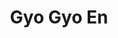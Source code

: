---
layout: place
title: "Gyo Gyo En"
permalink: /washington/seattle/gyo-gyo-en.html
stateAbbr: WA
stateName: Washington
cityName: Seattle
place_id: ChIJTWfbSjkVkFQRZEuYnPjhnsU
photos:
  - name: >-
      places/ChIJTWfbSjkVkFQRZEuYnPjhnsU/photos/AeeoHcJYhqAF2R71tICMD61OF0nUJV4Ipc5_D2dKn6hSZknpOmbRCV9KVEK2jdN7HH0g25o41Nzsbjmz70Dm2CEoLeLGn3euvupDhO1PoiLqOAma8o9iSKTWPVHcBlliGcCh8syqKXg44x0mpQHfTWnn7xHupjyUyltdjKTG9c2QvMqrajwwsl7INJOSeGjOzeiW8IBunDULqbHmAq04s7fvOo4_wAb0iriXW2ZwY7EJWhp6W5PD19n7lLUeDJFpoAhaUBC48LgM1R-GCkk9N46vOPjmajvfk2WyJ4jpntfm3OpanauchVi5fRJKl-gGUY1ZHJItZ_46QS3VLD4M0AEtYYEIE8varUkCDBp9-ITjDDMOYQVF5FCyUNEyddKCDNQduTHOeR2ygaQ-yi_0JXNo5MG5tTkIfd2IBgsdvXwNe2j6Iw
    widthPx: 3472
    heightPx: 4624
    authorAttributions:
      - displayName: Sidharth Patro
        uri: https://maps.google.com/maps/contrib/117530969259496583719
        photoUri: >-
          https://lh3.googleusercontent.com/a-/ALV-UjVtyrnUb6P0VjVP8yE8rbR0q2m5BX02RRfXpL7p_Am-Odhcs6z-=s100-p-k-no-mo
    flagContentUri: >-
      https://www.google.com/local/imagery/report/?cb_client=maps_api_places.places_api&image_key=!1e10!2sCIHM0ogKEICAgMDwjOzrCg&hl=en-US
    googleMapsUri: >-
      https://www.google.com/maps/place//data=!3m4!1e2!3m2!1sCIHM0ogKEICAgMDwjOzrCg!2e10!4m2!3m1!1s0x549015394adb674d:0xc59ee1f89c984b64
  - name: >-
      places/ChIJTWfbSjkVkFQRZEuYnPjhnsU/photos/AeeoHcL9-AmVjrLf6wGUDzbVPWBi3yvaJ10t9_E51H6OA8EpJNIzH6fYUVJkGCO4OSsQPTDy2AVMxfL7tneMyhAPGMCGi5SxYLuvv85F1jqqeUUwW7KqteSKl0Xq40Zbnw-Hy84_9yqZXbO9PjJdcFv0KKQnpCyOrMEYCfJ3iecKSppUuO_iSIZZyANYkJJV_Ip2rpQtPQmnSFQ0998i54KIyXso6Vx0HCYCpP4bQquozOnVGHohUStJpU5CRw0AuOdc82izR1budX1qj1P22mBXmTuin6cIscojhI6lyURBSBJFyw
    widthPx: 3024
    heightPx: 4032
    authorAttributions:
      - displayName: GYO GYO EN SEATTLE
        uri: https://maps.google.com/maps/contrib/105039478384295609442
        photoUri: >-
          https://lh3.googleusercontent.com/a/ACg8ocKPezr_JUGzdvldsaoWnPOaNt1VY8rWweyrd-6_pDvxzQKgRQ=s100-p-k-no-mo
    flagContentUri: >-
      https://www.google.com/local/imagery/report/?cb_client=maps_api_places.places_api&image_key=!1e10!2sAF1QipNLa-bsabZAybgMtqSPrAcVlt61vSXz68NG6tk-&hl=en-US
    googleMapsUri: >-
      https://www.google.com/maps/place//data=!3m4!1e2!3m2!1sAF1QipNLa-bsabZAybgMtqSPrAcVlt61vSXz68NG6tk-!2e10!4m2!3m1!1s0x549015394adb674d:0xc59ee1f89c984b64
  - name: >-
      places/ChIJTWfbSjkVkFQRZEuYnPjhnsU/photos/AeeoHcLY7PY97oxZGYHkMfgbLbRv6so_ANEJaH9O9ovr-r4EiI9gSNyd4EYPESUQT87MwdxcyuYHVUZONX_qSf25l7OhEZ6RzMHE-mtqvlGmqNM4Gq24IrNy2CHhrVwqQqwKTH5poZ3dj3r3SGpX4fywMRqA8Lp8FCaJSLeaVqmJZpXkCNVGLu1Hug_PnEkkuYw7Llvv4Vf-ByJnKu-WtjLTaN_FalqGOYANI4LTJLLXDXbq-1_vosi-FclpWHzMVUPURh1505yeMrpjAXolLZzTpKsBcBTtpUN8OlFFIaQqJhjUOFsaZqL3Voh6g1UPRemuq9mHZYor5pL4O4YNPymdM4xynaOYUVUwTJQYaANGlqnfyv_pDgzqDMvYb2nJJBV1oulZtAh6PkWDv7S9AugsNfTv7SBp7E1TAlXF-99l7KzgOQU
    widthPx: 3024
    heightPx: 4032
    authorAttributions:
      - displayName: Rose
        uri: https://maps.google.com/maps/contrib/106872586691755837771
        photoUri: >-
          https://lh3.googleusercontent.com/a-/ALV-UjXS-duE-WEfCPEZbSoK1BiirgF3w2gnscl6iyQmf_NO5NAay3aa=s100-p-k-no-mo
    flagContentUri: >-
      https://www.google.com/local/imagery/report/?cb_client=maps_api_places.places_api&image_key=!1e10!2sCIHM0ogKEICAgMCw16Te-QE&hl=en-US
    googleMapsUri: >-
      https://www.google.com/maps/place//data=!3m4!1e2!3m2!1sCIHM0ogKEICAgMCw16Te-QE!2e10!4m2!3m1!1s0x549015394adb674d:0xc59ee1f89c984b64
  - name: >-
      places/ChIJTWfbSjkVkFQRZEuYnPjhnsU/photos/AeeoHcKbI0mDULH3sUuuqQK0CtWBTQtyTUC9bjSyGBEYfrRgM-86aTVWt3fIHg0tTFQGdWJpUDYq34yndDfbfYIwqvF-ZEGyBQj0Zs96pEy2d7d7h7BtTNKpzvrYVvN227FCbz55Ukfe8peOKavCZmjiYp3B1UOqeCY7mc_Jh-SClTMAu6HHioF09MsB3IdK64W5AwsTVCPsnmTiaDIgzQQzYmsLd5wAatv15UXP1sRDy4L-25iobymY8t2XMsw6rhe1Hj-D4MQf0zhp_aqEMmzj8qOMe4uEcmSOViDV1-q-XqdN24jfm19gkA8aBLDXP8D_6vDTOGs5g196q2crZRYT2GsVxlKb7FZQAbhsqsi3za9v1o8xDWy0JoivXJW-ezyUalYfaRSJAx1IUgYvj1aQ9AnHb8hkH8aAvVyh7R64j4HaKPCi
    widthPx: 3472
    heightPx: 4624
    authorAttributions:
      - displayName: Sidharth Patro
        uri: https://maps.google.com/maps/contrib/117530969259496583719
        photoUri: >-
          https://lh3.googleusercontent.com/a-/ALV-UjVtyrnUb6P0VjVP8yE8rbR0q2m5BX02RRfXpL7p_Am-Odhcs6z-=s100-p-k-no-mo
    flagContentUri: >-
      https://www.google.com/local/imagery/report/?cb_client=maps_api_places.places_api&image_key=!1e10!2sCIHM0ogKEICAgMDwjOzr8gE&hl=en-US
    googleMapsUri: >-
      https://www.google.com/maps/place//data=!3m4!1e2!3m2!1sCIHM0ogKEICAgMDwjOzr8gE!2e10!4m2!3m1!1s0x549015394adb674d:0xc59ee1f89c984b64
  - name: >-
      places/ChIJTWfbSjkVkFQRZEuYnPjhnsU/photos/AeeoHcI5zcX18PLOXGBb_afAHZB_8xMPsxgxkLdJie7uixRwOYgPnb4xsNN0DJnXEmMBGv0i8k_skoOCuvPbU2h_47xyKkhw1WHU-tQfrrfiM9abXKdPp_zXgXN2vOjcocCkDy5pi46ofRD_TtD-idWEuGJFB5PwbLWTOfVJHZLW4TZ-XFZtVk-NCCCy3_NKxZ2hSX1BP2fN7CDJF6Jqz-VJXOYM0-LZ--4zXL7Cdpp6A-vWFJmtVe85WOq1kWPR75dIdI8laok4AeUroFQAhb8dUm5n-wPiL2rP8-xSL7dk_gg80prpfsx0SGdrJedq00WbGPwqLn9lISIoCRU-C6Ah_-XB_7RGeUrpa13kMrcktqxnkUFPsK2y9OwOz_XmlRBkxANohv6sE-K6mzmK_4FRBsG3PzagI5LCV9lRKYtNte8Vqg
    widthPx: 3600
    heightPx: 4800
    authorAttributions:
      - displayName: Anastasia Zhdanova
        uri: https://maps.google.com/maps/contrib/107124971456091964492
        photoUri: >-
          https://lh3.googleusercontent.com/a-/ALV-UjV5kR2WkkPEqpwQXMjxn6PeR_6zds6wBqghpJnNmaxpsl-O6Ah18A=s100-p-k-no-mo
    flagContentUri: >-
      https://www.google.com/local/imagery/report/?cb_client=maps_api_places.places_api&image_key=!1e10!2sCIHM0ogKEICAgMDQgq3rMQ&hl=en-US
    googleMapsUri: >-
      https://www.google.com/maps/place//data=!3m4!1e2!3m2!1sCIHM0ogKEICAgMDQgq3rMQ!2e10!4m2!3m1!1s0x549015394adb674d:0xc59ee1f89c984b64
  - name: >-
      places/ChIJTWfbSjkVkFQRZEuYnPjhnsU/photos/AeeoHcJY8nqrSKGOLYYkHU7Zxe1zPePYLfJsi3yaeTK2PVNSIFeiPuMEAXjSNZOlgFk8OE8MCvHehyEmj-I8aHvoiyFzAmgMx1c6kGpnvTHGaaFJ_RP7sQI3nodyqXswAU1F9dXGWgeQFiS3ywpLb1O_3MufkHHbuGXrEFGGTuTFuworIiXOC-YeB-EXslafsRSGFgSyhb5PG9vTUCDnmur4wY0Dn9CDV2ZS0LFkEkRJZG8YNE8U0icMYxWynM54wxR4I05g2Jc_Ub5M1dIoZZcQvPh-6sz6xdY47zxJFo0-JGkuJv-2IFGTYQiLSCo0-DJTbcgUeaNejBYzZpANCkiOh0OyVMAgo6nll_WVBNnvBlNWQ760WVbT2t6RxLdwj1xt2f5-MSD34KxMCiGvwH86bThQWDwB3pcTbq89SepISI87r5Ii
    widthPx: 4032
    heightPx: 3024
    authorAttributions:
      - displayName: Wen
        uri: https://maps.google.com/maps/contrib/109181802754942164512
        photoUri: >-
          https://lh3.googleusercontent.com/a-/ALV-UjU80ZdY16gBHdt5g_GS3qzVYx3PgPea3cEd54dXveOIEKcQ7zmONg=s100-p-k-no-mo
    flagContentUri: >-
      https://www.google.com/local/imagery/report/?cb_client=maps_api_places.places_api&image_key=!1e10!2sCIHM0ogKEICAgICLqrfMnQE&hl=en-US
    googleMapsUri: >-
      https://www.google.com/maps/place//data=!3m4!1e2!3m2!1sCIHM0ogKEICAgICLqrfMnQE!2e10!4m2!3m1!1s0x549015394adb674d:0xc59ee1f89c984b64
  - name: >-
      places/ChIJTWfbSjkVkFQRZEuYnPjhnsU/photos/AeeoHcJrLOKKeHREPNIGBuSIXaH1cFnLBQVIK7qM3d_hArwJbeusIq7r5TtQyP1swAOJAWCtNfMUDBf-lexoqoVS0MDi25_Uto6dOLwQffskrbC6tWvvvaO5WsF54itKLZeeJnZBLGDaHnDlv1OVbvMZ-Mz3cuBq3_WEmzg_blERVtC4MQ0D98fzSx0IkPv7RyAZ9TLIglvZ1vqAmihK5G4xfwqTOvZwSUbszpvMPEvfC9ZKBRNwLtbTuf0HptkKzmvCy_aO3h1U7hQl6evAJJmhhx0FNoICbX6LhPdyKR7Q9MBNjV9_63jlVv_31DS68OxUNo_Vr77UFifg8NA3Je_pIOvKNc-TN8q0YyM4cXG0zf1elO-W-vb1iTEg7fsgVKttikDkZ0tKzm__5CLnUrXUd6SVKxJL_q0lO1NfOSYe2yLctlk-
    widthPx: 4800
    heightPx: 3600
    authorAttributions:
      - displayName: C. S. Dean
        uri: https://maps.google.com/maps/contrib/108044642983418736825
        photoUri: >-
          https://lh3.googleusercontent.com/a-/ALV-UjUv8Zv-MZmTSRTQBkM4V8f4Bc-L8IU__Hmqzx6gpymRRk3Rv0k=s100-p-k-no-mo
    flagContentUri: >-
      https://www.google.com/local/imagery/report/?cb_client=maps_api_places.places_api&image_key=!1e10!2sCIHM0ogKEICAgICHmOuwugE&hl=en-US
    googleMapsUri: >-
      https://www.google.com/maps/place//data=!3m4!1e2!3m2!1sCIHM0ogKEICAgICHmOuwugE!2e10!4m2!3m1!1s0x549015394adb674d:0xc59ee1f89c984b64
  - name: >-
      places/ChIJTWfbSjkVkFQRZEuYnPjhnsU/photos/AeeoHcKqpWyx7usEQUjEcVgAs9bkUOVY_a4jXoPPVU9MDpnbWNdIZw5pfPYwVl-H81feOsgMoAEVwGn2jBF1bbN0d4WU-tM3mUR-EeFw-9tfIRWTzP8FjHtL1T4MaOK0FL_Ps37OKBmWvOZP5-kh-YYxT4_v8CCY19m0gbwINGI_ITs5kQLeDcQEi9lEmz235VWRG_0UqW-i5Oc2oLf2xl__-pJY6e_m8IbSESgMWDxXGu021JketdH9MFhY2nTmBr56T9WgP_1EAhaN2qd1NUW2DnrqXdas4UYijqROFWKP3HNB2IjZNen2L97HW-1c_jRyNP33AF4QIK74TFYc2yzemSmPaQVvgLRk2-zYD6OoJXwYOnn_NYHzlaFuoc8de8f1gtALeaRWRoTtEfNd9vBKmDMEZ9JTLr7ep4ezgf3vSl5X-A
    widthPx: 4032
    heightPx: 3024
    authorAttributions:
      - displayName: William Fong
        uri: https://maps.google.com/maps/contrib/100336491480771615718
        photoUri: >-
          https://lh3.googleusercontent.com/a-/ALV-UjV0onOVNwHbqM3MSKPLlAPWXg7OqC4jeWwkI4SFRthsW-Jm4Tx3=s100-p-k-no-mo
    flagContentUri: >-
      https://www.google.com/local/imagery/report/?cb_client=maps_api_places.places_api&image_key=!1e10!2sCIHM0ogKEICAgIC_tqL3Bg&hl=en-US
    googleMapsUri: >-
      https://www.google.com/maps/place//data=!3m4!1e2!3m2!1sCIHM0ogKEICAgIC_tqL3Bg!2e10!4m2!3m1!1s0x549015394adb674d:0xc59ee1f89c984b64
  - name: >-
      places/ChIJTWfbSjkVkFQRZEuYnPjhnsU/photos/AeeoHcIZdoKJkWWUq6y8zVuIhnsifhPAvwpwSCaScKBveIvyp4XZN66Cv2u7phn_s8E0bUNc9NYw3KP1Ossu-v6ZQkdKBafJCKpkPbDxatTrq8m4fNcGjJS4gsFb7Hw4cyFb8FGj-bdqYdCvo_4p3iAN5hOz-BfRmuYgQ194ys2G1bCXAYd7vI_Zy1dKpsB7tdFl8GK4HeAOqxbfjlRfCqTFz30Y1qPwz7nJxed3Bnk_XQ8TiRKkEW92Hk0AVxrDbGqAj08ukDVVsi4tEnBIXIOkaKy5zi4z0tlJTAtt2NQ6YIJPCw5wauAcT-QnjbQdkVDw7DZzlx5U6BBai_YkB3PwjQeoRhdmf90AX3jm_SErGzxOS8kzMysoz7Myg6uHzdSsXnYTfBPtEsmnFE0CDFo8Le9vMyCYmDEjxNs6bscP75rZiw
    widthPx: 1560
    heightPx: 1171
    authorAttributions:
      - displayName: Prateek Solanki
        uri: https://maps.google.com/maps/contrib/100902838413335774842
        photoUri: >-
          https://lh3.googleusercontent.com/a-/ALV-UjUbWNc7CMFZM4nvCHiMKTNm2WWN__KdBuToQHJ57qtcNX1o5oSJ3g=s100-p-k-no-mo
    flagContentUri: >-
      https://www.google.com/local/imagery/report/?cb_client=maps_api_places.places_api&image_key=!1e10!2sCIHM0ogKEICAgICLicu_RA&hl=en-US
    googleMapsUri: >-
      https://www.google.com/maps/place//data=!3m4!1e2!3m2!1sCIHM0ogKEICAgICLicu_RA!2e10!4m2!3m1!1s0x549015394adb674d:0xc59ee1f89c984b64
  - name: >-
      places/ChIJTWfbSjkVkFQRZEuYnPjhnsU/photos/AeeoHcI_zjIoeTxZAlclb7Ibm7V34ghA0ytV0s8RPfis6XIrOF4Re7cb5I4sRBQIygYS3K_po9tMVVh6KTTvy-JazR23lz_kSRaMAPUQ79jD2n25k_e1yJT2TJTfOV3LnpDwaFdwx1r2YSiVuimXm09kQLEZEdzhVhSjSIoi_bmNfBwqagXIrcVI884dBoO7jdIPcbiOAoiGewvxBzjqjUUffJ2eg_kCf3JZ-EUhhtnULPZoeZbQ76lMHjij7o_5rYrMr4WOfS9BcPGj6pMeQni8KxcYxF9IY24bX252XsdZtKRGKbJ7dICVAcwLKPDW_LgTFM-sYqjZSqONieh54686lIjsHm5y1mrC2BS18d2lQM0NjfsI2eHLtqahQGs6IA4HqDIlevw1vkfBoZ1x7jalPxXaSyHAwg-oDhNUOaeMQiHyDFyk
    widthPx: 3000
    heightPx: 4000
    authorAttributions:
      - displayName: Alvina Waseem
        uri: https://maps.google.com/maps/contrib/115982825771968535576
        photoUri: >-
          https://lh3.googleusercontent.com/a-/ALV-UjWCjJpsw0w-jbmNz7hQXx41pvm22OxWei-GZo-Of1C8f_31RiOe=s100-p-k-no-mo
    flagContentUri: >-
      https://www.google.com/local/imagery/report/?cb_client=maps_api_places.places_api&image_key=!1e10!2sCIHM0ogKEICAgIDP2dieoQE&hl=en-US
    googleMapsUri: >-
      https://www.google.com/maps/place//data=!3m4!1e2!3m2!1sCIHM0ogKEICAgIDP2dieoQE!2e10!4m2!3m1!1s0x549015394adb674d:0xc59ee1f89c984b64
address: 2028 8th Ave, Seattle, WA 98121, USA
street: 2028 8th Ave
city: Seattle
state: WA
zip: '98121'
country: USA
neighborhood: Downtown Seattle
latitude: '47.616369'
longitude: '-122.337360'
accessibility_options:
  wheelchairAccessibleEntrance: true
  wheelchairAccessibleRestroom: true
  wheelchairAccessibleSeating: true
business_status: OPERATIONAL
name: Gyo Gyo En
google_maps_links:
  directionsUri: >-
    https://www.google.com/maps/dir//''/data=!4m7!4m6!1m1!4e2!1m2!1m1!1s0x549015394adb674d:0xc59ee1f89c984b64!3e0
  placeUri: https://maps.google.com/?cid=14240067529687452516
  writeAReviewUri: >-
    https://www.google.com/maps/place//data=!4m3!3m2!1s0x549015394adb674d:0xc59ee1f89c984b64!12e1
  reviewsUri: >-
    https://www.google.com/maps/place//data=!4m4!3m3!1s0x549015394adb674d:0xc59ee1f89c984b64!9m1!1b1
  photosUri: >-
    https://www.google.com/maps/place//data=!4m3!3m2!1s0x549015394adb674d:0xc59ee1f89c984b64!10e5
primary_type: Japanese Restaurant
opening_hours:
  regular: null
  current: null
secondary_opening_hours:
  regular:
    weekdayDescriptions: null
    type: null
  current:
    weekdayDescriptions: null
    type: null
phone: (206) 829-9811
price_level: null
price_range: $20 &ndash; $30
rating: '4.7'
rating_count: 191
website: https://gyogyoen.square.site/
description: null
reviews: null
parking_options: null
payment_options: null
allow_dogs: null
curbside_pickup: null
delivery: null
dine_in: null
good_for_children: null
good_for_groups: null
good_for_sports: null
live_music: null
menu_for_children: null
outdoor_seating: null
reservable: null
restroom: null
serves_beer: null
serves_breakfast: null
serves_brunch: null
serves_cocktails: null
serves_coffee: null
serves_dinner: null
serves_dessert: null
serves_lunch: null
serves_vegetarian_food: null
serves_wine: null
takeout: null

---